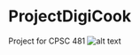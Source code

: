 # ProjectDigiCook
Project for CPSC 481
![alt text](https://raw.githubusercontent.com/CPSC481Team1/ProjectDigiCook/Capture.PNG)
